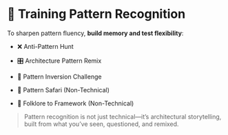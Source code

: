 # 🧩 Training Pattern Recognition

<!-- 
This slide turns pattern recognition into a discipline—trainable through analysis, synthesis, inversion, and observation.  

Ask the group: What’s one way you’ve learned to see a pattern more clearly in the last year?

Pattern recognition isn’t just memory—it’s perception in motion.
-->

To sharpen pattern fluency, **build memory and test flexibility**:

- ❌ Anti-Pattern Hunt
<!-- 
Study a legacy system or incident-heavy repo.  
Look for recurring friction—tight coupling, cascading failures, bad retries.  
Map to anti-patterns and propose better structures.  
Failure is often a system *telling you something*.
-->

- 🎛️ Architecture Pattern Remix
<!-- 
Take a known pattern—like event sourcing or circuit breaker—and apply it outside your domain.  
How would “event sourcing” work in HR onboarding?  
Stretching the pattern helps separate form from dogma.
-->

- 🔁 Pattern Inversion Challenge
<!-- 
Pick a common design pattern and *reverse* it.  
What if you violated microservices? Or CQRS?  
Would it fail—or could it work better in a specific context?  
This teaches when patterns are valid—and when they’re dangerous.
-->

- 🐾 Pattern Safari (Non-Technical)
<!-- 
Go observe the world—look for queues, store layouts, road systems.  
What are the repeated forms? Why do they work—or not?  
This expands your sensitivity to structure, flow, and affordance.
-->

- 📜 Folklore to Framework (Non-Technical)
<!-- 
Take a proverb or folk saying (“don’t put all eggs in one basket”) and translate it into a design heuristic.  
What’s the architectural equivalent? Is it sound?  
This builds intuition and cross-domain reasoning.
-->

> Pattern recognition is not just technical—it’s architectural storytelling, built from what you’ve seen, questioned, and remixed.

<!-- 
Wrap-up Notes:

Ask the group:  
- Which of these exercises feels most immediately useful?  
- Can you run one of these with your team in the next sprint?

Remind: Patterns are not templates—they are *tools for thinking*.  
The more you explore and test them, the more fluently they serve you.

Preview: Next, we’ll look at abstraction—how to simplify complexity without losing connection to what matters.
-->
